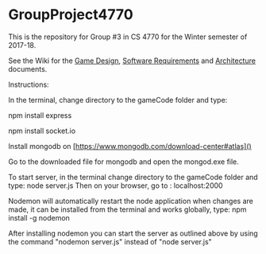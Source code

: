 # GroupProject4770

This is the repository for Group #3 in CS 4770 for the Winter semester of 2017-18.

See the Wiki for the [Game Design](https://github.com/markwindsorr/CS4770/wiki/Game-Design-Document), [Software Requirements](https://github.com/markwindsorr/CS4770/wiki/Software-Requirements-Document) and [Architecture](https://github.com/markwindsorr/CS4770/wiki/Architecture-Document) documents.

Instructions:

In the terminal, change directory to the gameCode folder and type:

npm install express

npm install socket.io

Install mongodb on [https://www.mongodb.com/download-center#atlas]()

Go to the downloaded file for mongodb and open the mongod.exe file.

To start server, in the terminal change directory to the gameCode folder and type: node server.js
Then on your browser, go to : localhost:2000

Nodemon will automatically restart the node application when changes are made, it can be installed from the terminal and works globally, type: npm install -g nodemon

After installing nodemon you can start the server as outlined above by using the command "nodemon server.js" instead of "node server.js"
